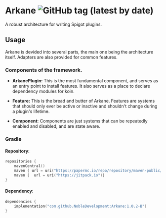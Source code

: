 # Arkane ![GitHub tag (latest by date)](https://img.shields.io/github/v/tag/NobleDevelopment/Arkane?label=Latest&logo=GitHub&style=for-the-badge)
A robust architecture for writing Spigot plugins.

## Usage
Arkane is devided into several parts, the main one being the architecture itself. Adapters are also provided for common features.

### Components of the framework.
- **ArkanePlugin:** This is the most fundamental component, and serves as an entry point to install features. It also serves as a place to declare dependency modules for koin.

- **Feature:** This is the bread and butter of Arkane. Features are systems that should only ever be active or inactive and shouldn't change during a plugin's lifetime.

- **Component:** Components are just systems that can be repeatedly enabled and disabled, and are state aware.

### Gradle
#### Repository:
```kotlin
repositories {
    mavenCentral()
    maven { url = uri("https://papermc.io/repo/repository/maven-public/")}
    maven {  url = uri("https://jitpack.io")}
}
```

#### Dependency:
```kotlin
dependencies {
    implementation("com.github.NobleDevelopment:Arkane:1.0.2-B")
}
```